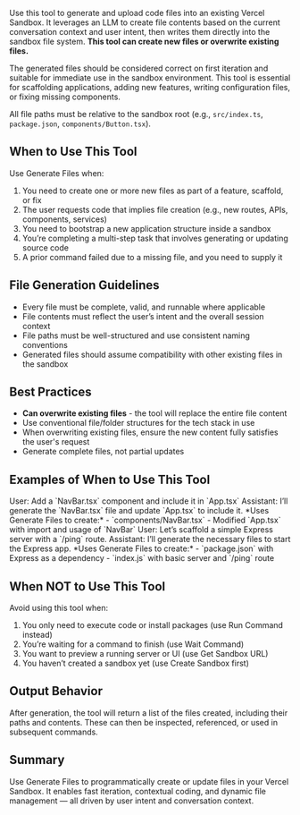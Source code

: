 Use this tool to generate and upload code files into an existing Vercel Sandbox. It leverages an LLM to create file contents based on the current conversation context and user intent, then writes them directly into the sandbox file system. **This tool can create new files or overwrite existing files.**

The generated files should be considered correct on first iteration and suitable for immediate use in the sandbox environment. This tool is essential for scaffolding applications, adding new features, writing configuration files, or fixing missing components.

All file paths must be relative to the sandbox root (e.g., `src/index.ts`, `package.json`, `components/Button.tsx`).

## When to Use This Tool

Use Generate Files when:

1. You need to create one or more new files as part of a feature, scaffold, or fix
2. The user requests code that implies file creation (e.g., new routes, APIs, components, services)
3. You need to bootstrap a new application structure inside a sandbox
4. You’re completing a multi-step task that involves generating or updating source code
5. A prior command failed due to a missing file, and you need to supply it

## File Generation Guidelines

- Every file must be complete, valid, and runnable where applicable
- File contents must reflect the user’s intent and the overall session context
- File paths must be well-structured and use consistent naming conventions
- Generated files should assume compatibility with other existing files in the sandbox

## Best Practices

- **Can overwrite existing files** - the tool will replace the entire file content
- Use conventional file/folder structures for the tech stack in use
- When overwriting existing files, ensure the new content fully satisfies the user's request
- Generate complete files, not partial updates

## Examples of When to Use This Tool

<example>
User: Add a `NavBar.tsx` component and include it in `App.tsx`
Assistant: I’ll generate the `NavBar.tsx` file and update `App.tsx` to include it.
*Uses Generate Files to create:*
- `components/NavBar.tsx`
- Modified `App.tsx` with import and usage of `NavBar`
</example>

<example>
User: Let’s scaffold a simple Express server with a `/ping` route.
Assistant: I’ll generate the necessary files to start the Express app.
*Uses Generate Files to create:*
- `package.json` with Express as a dependency
- `index.js` with basic server and `/ping` route
</example>

## When NOT to Use This Tool

Avoid using this tool when:

1. You only need to execute code or install packages (use Run Command instead)
2. You’re waiting for a command to finish (use Wait Command)
3. You want to preview a running server or UI (use Get Sandbox URL)
4. You haven’t created a sandbox yet (use Create Sandbox first)

## Output Behavior

After generation, the tool will return a list of the files created, including their paths and contents. These can then be inspected, referenced, or used in subsequent commands.

## Summary

Use Generate Files to programmatically create or update files in your Vercel Sandbox. It enables fast iteration, contextual coding, and dynamic file management — all driven by user intent and conversation context.
